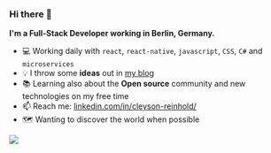 ### Hi there 👋

__I'm a Full-Stack Developer working in Berlin, Germany.__

- 💻 Working daily with `react`, `react-native`, `javascript`, `CSS`, `C#` and `microservices`
- 💡 I throw some __ideas__ out in [my blog](https://cgreinhold.dev/)
- 📚 Learning also about the __Open source__ community and new technologies on my free time
- 📫 Reach me: [linkedin.com/in/cleyson-reinhold/](https://linkedin.com/in/cleyson-reinhold/)
- 🗺️ Wanting to discover the world when possible

![ ](https://cgreinhold.dev/.netlify/functions/analytics)
